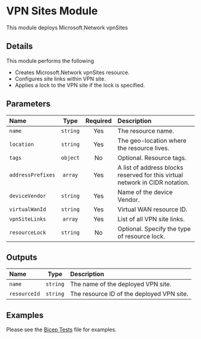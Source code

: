 # VPN Sites Module

This module deploys Microsoft.Network vpnSites

## Details

This module performs the following

- Creates Microsoft.Network vpnSites resource.
- Configures site links within VPN site.
- Applies a lock to the VPN site if the lock is specified.

## Parameters

| Name              | Type     | Required | Description                                                                  |
| :---------------- | :------: | :------: | :--------------------------------------------------------------------------- |
| `name`            | `string` | Yes      | The resource name.                                                           |
| `location`        | `string` | Yes      | The geo-location where the resource lives.                                   |
| `tags`            | `object` | No       | Optional. Resource tags.                                                     |
| `addressPrefixes` | `array`  | Yes      | A list of address blocks reserved for this virtual network in CIDR notation. |
| `deviceVendor`    | `string` | Yes      | Name of the device Vendor.                                                   |
| `virtualWanId`    | `string` | Yes      | Virtual WAN resource ID.                                                     |
| `vpnSiteLinks`    | `array`  | Yes      | List of all VPN site links.                                                  |
| `resourceLock`    | `string` | No       | Optional. Specify the type of resource lock.                                 |

## Outputs

| Name         | Type     | Description                               |
| :----------- | :------: | :---------------------------------------- |
| `name`       | `string` | The name of the deployed VPN site.        |
| `resourceId` | `string` | The resource ID of the deployed VPN site. |

## Examples

Please see the [Bicep Tests](test/main.test.bicep) file for examples.